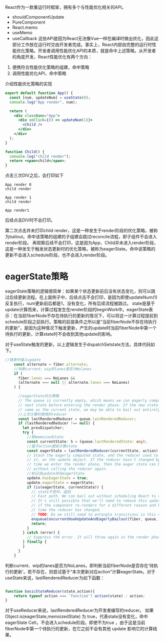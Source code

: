 React作为一款重运行时框架，拥有多个与性能优化相关的API。
* shouldComponentUpdate
* PureComponent
* React.memo
* useMemo
* useCallback
这些API是因为React无法像Vue一样在编译时做出优化，因此这部分工作放在运行时交由开发者完成。事实上，React内部由完整的运行时性能优化策略。开发者调用性能优化API的本质，就是命中上述策略。从开发者的角度开发，React性能优化有两个方向：
1. 便携符合性能优化策略的组建，命中策略
2. 调用性能优化API，命中策略

介绍性能优化策略的实现
```jsx
export default function App() {
  const [num, updateNum] = useState(0);
  console.log("App render", num);

  return (
    <div className="App">
      <div onClick={() => updateNum(1)}>
        <Child />
      </div>
    </div>
  );
}

function Child() {
  console.log("child render");
  return <span>child</span>;
}

```
点击三次DIV之后，会打印如下
```
App render 0
child render

App render 1
child render

App render1
```

后续点击DIV时不会打印。

第二次点击并未打印child render，这是一种发生于render阶段的优化策略，被称为bailout。命中该策略的组建的子组建会跳过reconcile流程，即子组件不会进入render阶段。
再观察后续不会打印，这是因为App、Child并未进入render阶段，这是一种发生于触发状态更新时的优化策略，被称为eagerState。命中该策略的更新不会进入schedule阶段，也不会进入render阶段。

# eagerState策略
eagerState策略的逻辑很简单：如果某个状态更新前后没有状态变化，则可以跳过后续更新流程。在上面例子中，后续点击不会打印，是因为即使updateNum(1)反复执行，num更新前后都是1，没有变化，所有后续流程被跳过。
state是基于update计算而来，计算过程发生在render阶段的beginWork中。eagerState表示：在当前fiberNode不存在待执行的更新的情况下，可以将这一计算过程提前到schedule阶段之前执行。策略的前提条件之所以是“当前fiberNode不存在待执行的更新”，是因为这种情况下触发更新，产生的update时当前fiberNode中第一个待执行的更新，计算state时不会收到其他update的影响。

对于useState触发的更新，以上逻辑发生于dispatchSetstate方法，具体代码如下。

```typescript
//链表中插入update
    const alternate = fiber.alternate;
	//判断current、wip的lanes是否为Nolanes
    if (
      fiber.lanes === NoLanes &&
      (alternate === null || alternate.lanes === NoLanes)
    ) {

      //eagerState优化策略
      // The queue is currently empty, which means we can eagerly compute the
      // next state before entering the render phase. If the new state is the
      // same as the current state, we may be able to bail out entirely.
      //上次计算时使用的reducer
      const lastRenderedReducer = queue.lastRenderedReducer;
      if (lastRenderedReducer !== null) {
        let prevDispatcher;
        try {
		  //即memoizedState
          const currentState: S = (queue.lastRenderedState: any);
          //基于action提前计算state
          const eagerState = lastRenderedReducer(currentState, action);
          // Stash the eagerly computed state, and the reducer used to compute
          // it, on the update object. If the reducer hasn't changed by the
          // time we enter the render phase, then the eager state can be used
          // without calling the reducer again.
          //标记该update存在eagerState
          update.hasEagerState = true;
          update.eagerState = eagerState;
          if (is(eagerState, currentState)) {
		    // state不变时，返回
            // Fast path. We can bail out without scheduling React to re-render.
            // It's still possible that we'll need to rebase this update later,
            // if the component re-renders for a different reason and by that
            // time the reducer has changed.
            // TODO: Do we still need to entangle transitions in this case?
            enqueueConcurrentHookUpdateAndEagerlyBailout(fiber, queue, update);
            return;
          }
        } catch (error) {
          // Suppress the error. It will throw again in the render phase.
        } finally {
        }
      }
    }

```

判断current、wip的lanes是否为NoLanes，即判断当前fiberNode是否存在‘待执行的更新’。若不存在，则尝试基于“本次更新对应action”计算eagerState。对于useState来说，lastRenderedReducer为如下函数：
```javascript

function basicStateReducer(state,action){
	return typeof action === 'function'? action(state) : action;
}

```

对于useReducer来说，lastRenderedReducer为开发者编写的reducer。
如果 Object.is(eagerState,memoizedState) 为 true，代表state没有变化，命中eagerState Celt，不会进入schedule阶段。即使不为true ，由于这是当前fiberNode中第一个待执行的更新，在它之前不会有其他 update 影响它的计算结果。